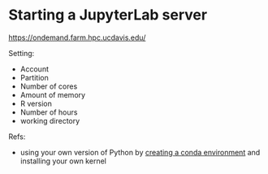 # Starting a JupyterLab server

https://ondemand.farm.hpc.ucdavis.edu/

Setting:
- Account
- Partition
- Number of cores
- Amount of memory
- R version
- Number of hours
- working directory

Refs:
- using your own version of Python by [creating a conda environment](../reference/conda.md) and installing your own kernel

